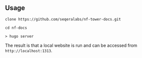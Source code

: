 ## Usage

`clone https://github.com/seqeralabs/nf-tower-docs.git`

`cd nf-docs`

`> hugo server`

The result is that a local website is run and can be
accessed from ```http://localhost:1313```.
